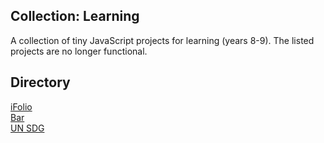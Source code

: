 ## Collection: Learning
A collection of tiny JavaScript projects for learning (years 8-9). The listed projects are no longer functional.

## Directory
<a href="https://r0h.in/articles/learning/ifolio"  _target="_blank">iFolio</a><br>
<a href="https://r0h.in/articles/learning/bar"  _target="_blank">Bar</a><br>
<a href="https://r0h.in/articles/learning/un"  _target="_blank">UN SDG </a><br>
